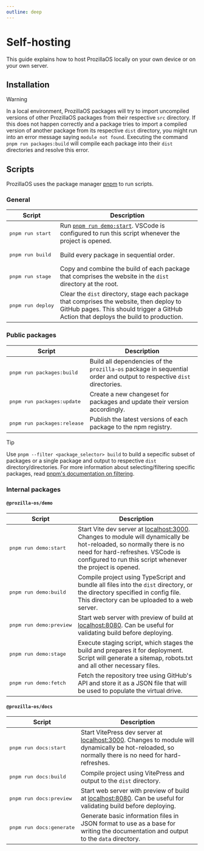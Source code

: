 ```yaml
---
outline: deep
---
```


# Self-hosting

This guide explains how to host ProzillaOS locally on your own device or on your own server.

## Installation

<!--@include: ../../../README.md#getting-started{3,}-->

> [!WARNING]
> In a local environment, ProzillaOS packages will try to import uncompiled versions of other ProzillaOS packages from their respective `src` directory. If this does not happen correctly and a package tries to import a compiled version of another package from its respective `dist` directory, you might run into an error message saying `module not found`. Executing the command `pnpm run packages:build` will compile each package into their `dist` directories and resolve this error.

## Scripts

ProzillaOS uses the package manager [pnpm](https://pnpm.io/) to run scripts.

### General

| Script | Description |
| --- | --- |
| <pre>pnpm&nbsp;run&nbsp;start</pre> | Run [`pnpm run demo:start`](#prozilla-osdemo). VSCode is configured to run this script whenever the project is opened. |
| <pre>pnpm&nbsp;run&nbsp;build</pre> | Build every package in sequential order. |
| <pre>pnpm&nbsp;run&nbsp;stage</pre> | Copy and combine the build of each package that comprises the website in the `dist` directory at the root. |
| <pre>pnpm&nbsp;run&nbsp;deploy</pre> | Clear the `dist` directory, stage each package that comprises the website, then deploy to GitHub pages. This should trigger a GitHub Action that deploys the build to production. |

### Public packages

| Script | Description |
| --- | --- |
| <pre>pnpm&nbsp;run&nbsp;packages:build</pre> | Build all dependencies of the `prozilla-os` package in sequential order and output to respective `dist` directories. |
| <pre>pnpm&nbsp;run&nbsp;packages:update</pre> | Create a new changeset for packages and update their version accordingly. |
| <pre>pnpm&nbsp;run&nbsp;packages:release</pre> | Publish the latest versions of each package to the npm registry. |

> [!TIP]
> Use `pnpm --filter <package_selector> build` to build a sepecific subset of packages or a single package and output to respective `dist` directory/directories. For more information about selecting/filtering specific packages, read [pnpm's documentation on filtering](https://pnpm.io/filtering).

### Internal packages

#### `@prozilla-os/demo`

| Script | Description |
| --- | --- |
| <pre>pnpm&nbsp;run&nbsp;demo:start</pre> | Start Vite dev server at [localhost:3000](http://localhost:3000/). Changes to module will dynamically be hot-reloaded, so normally there is no need for hard-refreshes. VSCode is configured to run this script whenever the project is opened. |
| <pre>pnpm&nbsp;run&nbsp;demo:build</pre> | Compile project using TypeScript and bundle all files into the `dist` directory, or the directory specified in config file. This directory can be uploaded to a web server. |
| <pre>pnpm&nbsp;run&nbsp;demo:preview</pre> | Start web server with preview of build at [localhost:8080](http://localhost:8080/). Can be useful for validating build before deploying. |
| <pre>pnpm&nbsp;run&nbsp;demo:stage</pre> | Execute staging script, which stages the build and prepares it for deployment. Script will generate a sitemap, robots.txt and all other necessary files. |
| <pre>pnpm&nbsp;run&nbsp;demo:fetch</pre> | Fetch the repository tree using GitHub's API and store it as a JSON file that will be used to populate the virtual drive. |

#### `@prozilla-os/docs`

| Script | Description |
| --- | --- |
| <pre>pnpm&nbsp;run&nbsp;docs:start</pre> | Start VitePress dev server at [localhost:3000](http://localhost:3000/). Changes to module will dynamically be hot-reloaded, so normally there is no need for hard-refreshes. |
| <pre>pnpm&nbsp;run&nbsp;docs:build</pre> | Compile project using VitePress and output to the `dist` directory. |
| <pre>pnpm&nbsp;run&nbsp;docs:preview</pre> | Start web server with preview of build at [localhost:8080](http://localhost:8080/). Can be useful for validating build before deploying. |
| <pre>pnpm&nbsp;run&nbsp;docs:generate</pre> | Generate basic information files in JSON format to use as a base for writing the documentation and output to the `data` directory. |

